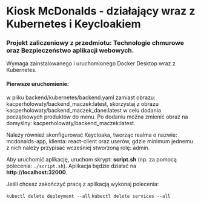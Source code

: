 # Kiosk McDonalds - działający wraz z Kubernetes i Keycloakiem

### Projekt zaliczeniowy z przedmiotu: Technologie chmurowe oraz Bezpieczeństwo aplikacji webowych.

Wymaga zainstalowanego i uruchomionego Docker Desktop wraz z Kubernetes.

#### Pierwsze uruchomienie:

w pliku backend/kubernetes/backend.yaml zamiast obrazu: kacperholowaty/backend_maczek:latest, skorzystaj z obrazu kacperholowaty/backend_maczek_dane:latest w celu dodania początkowych produktów do menu. Po dodaniu można zmienić obraz na domyślny: kacperholowaty/backend_maczek:latest.

Należy również skonfigurować Keycloaka, tworząc realma o nazwie: mcdonalds-app, klienta: react-client oraz userów, gdzie minimum jednemu z nich należy przypisać wcześniej stworzoną rolę: admin.

Aby uruchomić aplikację, uruchom skrypt: **script.sh** (np. za pomocą polecenia: `./script.sh`). Aplikacja będzie działać na **http://localhost:32000**.

Jeśli chcesz zakończyć pracę z aplikacją wykonaj polecenia:

`kubectl delete deployment --all`
`kubectl delete services --all`
